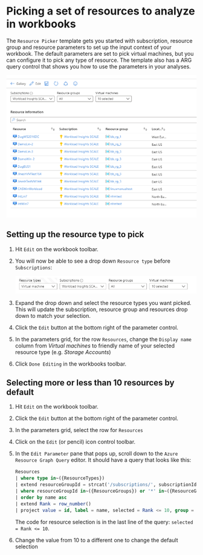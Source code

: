 # Picking a set of resources to analyze in workbooks

The `Resource Picker` template gets you started with subscription, resource group and resource parameters to set up the input context of your workbook. The default parameters are set to pick virtual machines, but you can configure it to pick any type of resource. The template also has a ARG query control that shows you how to use the parameters in your analyses.

![Image](Full.png)

## Setting up the resource type to pick

1. Hit `Edit` on the workbook toolbar.
2. You will now be able to see a drop down `Resource type` before `Subscriptions`:

    ![Image](Parameter.png)
3. Expand the drop down and select the resource types you want picked. This will update the subscription, resource group and resources drop down to match your selection.
4. Click the `Edit` button at the bottom right of the parameter control.
5. In the parameters grid, for the row `Resources`, change the `Display name` column from _Virtual machines_ to friendly name of your selected resource type (e.g. _Storage Accounts_)
6. Click `Done Editing` in the workbooks toolbar.

## Selecting more or less than 10 resources by default

1. Hit `Edit` on the workbook toolbar.
2. Click the `Edit` button at the bottom right of the parameter control.
3. In the parameters grid, select the row for `Resources`
4. Click on the `Edit` (or pencil) icon control toolbar.
5. In the `Edit Parameter` pane that pops up, scroll down to the `Azure Resource Graph Query` editor. It should have a query that looks like this:
    ```sql
    Resources
    | where type in~({ResourceTypes})
    | extend resourceGroupId = strcat('/subscriptions/', subscriptionId, '/resourceGroups/', resourceGroup)
    | where resourceGroupId in~({ResourceGroups}) or '*' in~({ResourceGroups})
    | order by name asc
    | extend Rank = row_number()
    | project value = id, label = name, selected = Rank <= 10, group = resourceGroup
    ```
    The code for resource selection is in the last line of the query: `selected = Rank <= 10`. 

6. Change the value from 10 to a different one to change the default selection